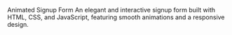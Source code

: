 Animated Signup Form
An elegant and interactive signup form built with HTML, CSS, and JavaScript, featuring smooth animations and a responsive design.
